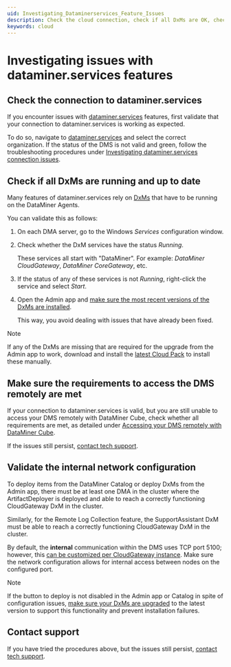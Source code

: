 ```yaml
---
uid: Investigating_Dataminerservices_Feature_Issues
description: Check the cloud connection, check if all DxMs are OK, check if requirements are met, and validate the internal network configuration.
keywords: cloud
---
```


# Investigating issues with dataminer.services features

## Check the connection to dataminer.services

If you encounter issues with [dataminer.services](xref:AboutCloudPlatform) features, first validate that your connection to dataminer.services is working as expected.

To do so, navigate to [dataminer.services](https://dataminer.services/) and select the correct organization. If the status of the DMS is not valid and green, follow the troubleshooting procedures under [Investigating dataminer.services connection issues](xref:Cloud_Connection_Issues).

## Check if all DxMs are running and up to date

Many features of dataminer.services rely on [DxMs](xref:DataMinerExtensionModules) that have to be running on the DataMiner Agents.

You can validate this as follows:

1. On each DMA server, go to the Windows *Services* configuration window.

1. Check whether the DxM services have the status *Running*.

   These services all start with "DataMiner". For example: *DataMiner CloudGateway*, *DataMiner CoreGateway*, etc.

1. If the status of any of these services is not *Running*, right-click the service and select *Start*.

1. Open the Admin app and [make sure the most recent versions of the DxMs are installed](xref:Managing_cloud-connected_nodes#upgrading-nodes-to-the-latest-dxm-versions).

   This way, you avoid dealing with issues that have already been fixed.

> [!NOTE]
> If any of the DxMs are missing that are required for the upgrade from the Admin app to work, download and install the [latest Cloud Pack](https://aka.dataminer.services/cloud-pack-download) to install these manually.

## Make sure the requirements to access the DMS remotely are met

If your connection to dataminer.services is valid, but you are still unable to access your DMS remotely with DataMiner Cube, check whether all requirements are met, as detailed under [Accessing your DMS remotely with DataMiner Cube](xref:Accessing_DMS_remotely_with_Cube).

If the issues still persist, [contact tech support](xref:Contacting_tech_support).

## Validate the internal network configuration

To deploy items from the DataMiner Catalog or deploy DxMs from the Admin app, there must be at least one DMA in the cluster where the ArtifactDeployer is deployed and able to reach a correctly functioning CloudGateway DxM in the cluster.

Similarly, for the Remote Log Collection feature, the SupportAssistant DxM must be able to reach a correctly functioning CloudGateway DxM in the cluster.

By default, the **internal** communication within the DMS uses TCP port 5100; however, this [can be customized per CloudGateway instance](xref:Custom_cloud_endpoint_configuration). Make sure the network configuration allows for internal access between nodes on the configured port.

> [!NOTE]
> If the button to deploy is not disabled in the Admin app or Catalog in spite of configuration issues, [make sure your DxMs are upgraded](xref:Managing_cloud-connected_nodes#upgrading-nodes-to-the-latest-dxm-versions) to the latest version to support this functionality and prevent installation failures.

## Contact support

If you have tried the procedures above, but the issues still persist, [contact tech support](xref:Contacting_tech_support).
